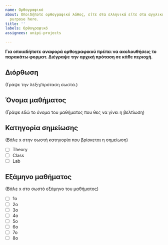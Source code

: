 ```yaml
---
name: Ορθογραφικό
about: Οποιδήποτε ορθογραφικό λάθος, είτε στα ελληνικά είτε στα αγγλικά. mplate's
  purpose here.
title: ''
labels: Ορθογραφικό
assignees: unipi-projects

---
```


**Για οποιαδήποτε αναφορά ορθογραφικού πρέπει να ακολουθήσεις το παρακάτω φορματ. Διέγραψε την αρχική πρόταση σε κάθε περιοχή.**

## Διόρθωση

(Γράψε την λέξη/πρόταση σωστά.)

##  Όνομα μαθήματος

(Γράψε εδώ το όνομα του μαθήματος που θες να γίνει η βελτίωση)

##  Κατηγορία σημείωσης
(Βάλε x στην σωστή κατηγορία που βρίσκεται η σημείωση)

- [ ] Theory
- [ ] Class
- [ ] Lab

## Εξάμηνο μαθήματος

(Βάλε x στο σωστό εξάμηνο του μαθήματος)

- [ ] 1ο
- [ ] 2ο
- [ ] 3ο
- [ ] 4ο
- [ ] 5ο
- [ ] 6ο
- [ ] 7ο
- [ ] 8ο
